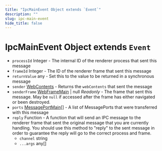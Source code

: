 ```yaml
---
title: "IpcMainEvent Object extends `Event`"
description: ""
slug: ipc-main-event
hide_title: false
---
```


# IpcMainEvent Object extends `Event`

* `processId` Integer - The internal ID of the renderer process that sent this message
* `frameId` Integer - The ID of the renderer frame that sent this message
* `returnValue` any - Set this to the value to be returned in a synchronous message
* `sender` [WebContents](latest/api/web-contents.md) - Returns the `webContents` that sent the message
* `senderFrame` [WebFrameMain](latest/api/web-frame-main.md) | null _Readonly_ - The frame that sent this message. May be `null` if accessed after the frame has either navigated or been destroyed.
* `ports` [MessagePortMain](latest/api/message-port-main.md)[] - A list of MessagePorts that were transferred with this message
* `reply` Function - A function that will send an IPC message to the renderer frame that sent the original message that you are currently handling.  You should use this method to "reply" to the sent message in order to guarantee the reply will go to the correct process and frame.
  * `channel` string
  * `...args` any[]
